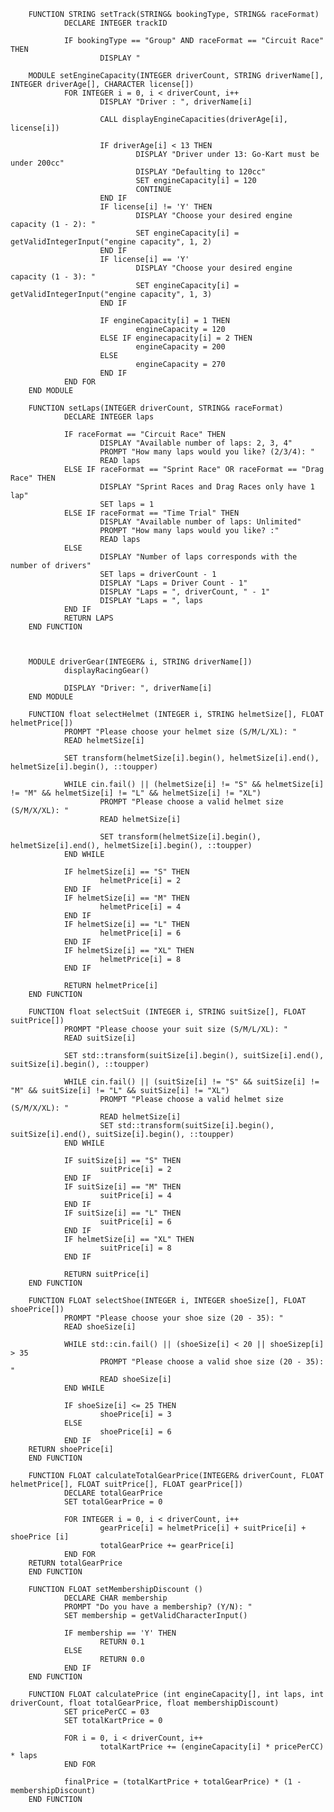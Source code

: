 






        FUNCTION STRING setTrack(STRING& bookingType, STRING& raceFormat)
                DECLARE INTEGER trackID

                IF bookingType == "Group" AND raceFormat == "Circuit Race" THEN
                        DISPLAY "

        MODULE setEngineCapacity(INTEGER driverCount, STRING driverName[], INTEGER driverAge[], CHARACTER license[])
                FOR INTEGER i = 0, i < driverCount, i++
                        DISPLAY "Driver : ", driverName[i]

                        CALL displayEngineCapacities(driverAge[i], license[i])

                        IF driverAge[i] < 13 THEN
                                DISPLAY "Driver under 13: Go-Kart must be under 200cc"
                                DISPLAY "Defaulting to 120cc"
                                SET engineCapacity[i] = 120
                                CONTINUE
                        END IF
                        IF license[i] != 'Y' THEN
                                DISPLAY "Choose your desired engine capacity (1 - 2): "
                                SET engineCapacity[i] = getValidIntegerInput("engine capacity", 1, 2)
                        END IF
                        IF license[i] == 'Y'
                                DISPLAY "Choose your desired engine capacity (1 - 3): "
                                SET engineCapacity[i] = getValidIntegerInput("engine capacity", 1, 3)
                        END IF

                        IF engineCapacity[i] = 1 THEN
                                engineCapacity = 120
                        ELSE IF enginecapacity[i] = 2 THEN
                                engineCapacity = 200
                        ELSE
                                engineCapacity = 270
                        END IF
                END FOR
        END MODULE

        FUNCTION setLaps(INTEGER driverCount, STRING& raceFormat)
                DECLARE INTEGER laps

                IF raceFormat == "Circuit Race" THEN
                        DISPLAY "Available number of laps: 2, 3, 4"
                        PROMPT "How many laps would you like? (2/3/4): "
                        READ laps
                ELSE IF raceFormat == "Sprint Race" OR raceFormat == "Drag Race" THEN
                        DISPLAY "Sprint Races and Drag Races only have 1 lap"
                        SET laps = 1
                ELSE IF raceFormat == "Time Trial" THEN
                        DISPLAY "Available number of laps: Unlimited"
                        PROMPT "How many laps would you like? :"
                        READ laps
                ELSE
                        DISPLAY "Number of laps corresponds with the number of drivers"
                        SET laps = driverCount - 1
                        DISPLAY "Laps = Driver Count - 1"
                        DISPLAY "Laps = ", driverCount, " - 1"
                        DISPLAY "Laps = ", laps
                END IF
                RETURN LAPS
        END FUNCTION
                        


        MODULE driverGear(INTEGER& i, STRING driverName[])
                displayRacingGear()

                DISPLAY "Driver: ", driverName[i]
        END MODULE

        FUNCTION float selectHelmet (INTEGER i, STRING helmetSize[], FLOAT helmetPrice[])
                PROMPT "Please choose your helmet size (S/M/L/XL): "
                READ helmetSize[i]

                SET transform(helmetSize[i].begin(), helmetSize[i].end(), helmetSize[i].begin(), ::toupper)

                WHILE cin.fail() || (helmetSize[i] != "S" && helmetSize[i] != "M" && helmetSize[i] != "L" && helmetSize[i] != "XL")
                        PROMPT "Please choose a valid helmet size (S/M/X/XL): "
                        READ helmetSize[i]

                        SET transform(helmetSize[i].begin(), helmetSize[i].end(), helmetSize[i].begin(), ::toupper)
                END WHILE

                IF helmetSize[i] == "S" THEN
                        helmetPrice[i] = 2
                END IF
                IF helmetSize[i] == "M" THEN
                        helmetPrice[i] = 4
                END IF
                IF helmetSize[i] == "L" THEN
                        helmetPrice[i] = 6
                END IF
                IF helmetSize[i] == "XL" THEN
                        helmetPrice[i] = 8
                END IF

                RETURN helmetPrice[i]
        END FUNCTION

        FUNCTION float selectSuit (INTEGER i, STRING suitSize[], FLOAT suitPrice[])
                PROMPT "Please choose your suit size (S/M/L/XL): "
                READ suitSize[i]

                SET std::transform(suitSize[i].begin(), suitSize[i].end(), suitSize[i].begin(), ::toupper)

                WHILE cin.fail() || (suitSize[i] != "S" && suitSize[i] != "M" && suitSize[i] != "L" && suitSize[i] != "XL")
                        PROMPT "Please choose a valid helmet size (S/M/X/XL): "
                        READ helmetSize[i]
                        SET std::transform(suitSize[i].begin(), suitSize[i].end(), suitSize[i].begin(), ::toupper)
                END WHILE

                IF suitSize[i] == "S" THEN
                        suitPrice[i] = 2
                END IF
                IF suitSize[i] == "M" THEN
                        suitPrice[i] = 4
                END IF
                IF suitSize[i] == "L" THEN
                        suitPrice[i] = 6
                END IF
                IF helmetSize[i] == "XL" THEN
                        suitPrice[i] = 8
                END IF

                RETURN suitPrice[i]
        END FUNCTION

        FUNCTION FLOAT selectShoe(INTEGER i, INTEGER shoeSize[], FLOAT shoePrice[])
                PROMPT "Please choose your shoe size (20 - 35): "
                READ shoeSize[i]

                WHILE std::cin.fail() || (shoeSize[i] < 20 || shoeSizep[i] > 35
                        PROMPT "Please choose a valid shoe size (20 - 35): "
                        READ shoeSize[i]
                END WHILE

                IF shoeSize[i] <= 25 THEN
                        shoePrice[i] = 3
                ELSE
                        shoePrice[i] = 6
                END IF
        RETURN shoePrice[i]
        END FUNCTION

        FUNCTION FLOAT calculateTotalGearPrice(INTEGER& driverCount, FLOAT helmetPrice[], FLOAT suitPrice[], FLOAT gearPrice[])
                DECLARE totalGearPrice
                SET totalGearPrice = 0

                FOR INTEGER i = 0, i < driverCount, i++
                        gearPrice[i] = helmetPrice[i] + suitPrice[i] + shoePrice [i]
                        totalGearPrice += gearPrice[i]
                END FOR
        RETURN totalGearPrice
        END FUNCTION

        FUNCTION FLOAT setMembershipDiscount ()
                DECLARE CHAR membership
                PROMPT "Do you have a membership? (Y/N): "
                SET membership = getValidCharacterInput()

                IF membership == 'Y' THEN
                        RETURN 0.1
                ELSE
                        RETURN 0.0
                END IF
        END FUNCTION
        
        FUNCTION FLOAT calculatePrice (int engineCapacity[], int laps, int driverCount, float totalGearPrice, float membershipDiscount)
                SET pricePerCC = 03
                SET totalKartPrice = 0

                FOR i = 0, i < driverCount, i++
                        totalKartPrice += (engineCapacity[i] * pricePerCC) * laps
                END FOR
                
                finalPrice = (totalKartPrice + totalGearPrice) * (1 - membershipDiscount)
        END FUNCTION
